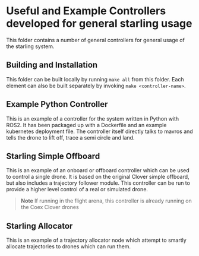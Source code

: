 # Useful and Example Controllers developed for general starling usage

This folder contains a number of general controllers for general usage of the starling system.

## Building and Installation

This folder can be built locally by running `make all` from this folder. Each element can also be built separately by invoking `make <controller-name>`.

## Example Python Controller

This is an example of a controller for the system written in Python with ROS2. It has been packaged up with a Dockerfile and an example kubernetes deployment file. The controller itself directly talks to mavros and tells the drone to lift off, trace a semi circle and land.

## Starling Simple Offboard

This is an example of an onboard or offboard controller which can be used to control a single drone. It is based on the original Clover simple offboard, but also includes a trajectory follower module. This controller can be run to provide a higher level control of a real or simulated drone.

> **Note** If running in the flight arena, this controller is already running on the Coex Clover drones

## Starling Allocator

This is an example of a trajectory allocator node which attempt to smartly allocate trajectories to drones which can run them.